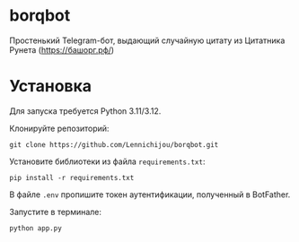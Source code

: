 # borqbot
Простенький Telegram-бот, выдающий случайную цитату из Цитатника Рунета (https://башорг.рф/)

# Установка
Для запуска требуется Python 3.11/3.12.

Клонируйте репозиторий:
```
git clone https://github.com/Lennichijou/borqbot.git
```
Установите библиотеки из файла ```requirements.txt```:
```
pip install -r requirements.txt
```
В файле ```.env``` пропишите токен аутентификации, полученный в BotFather.

Запустите в терминале:
```
python app.py
```
